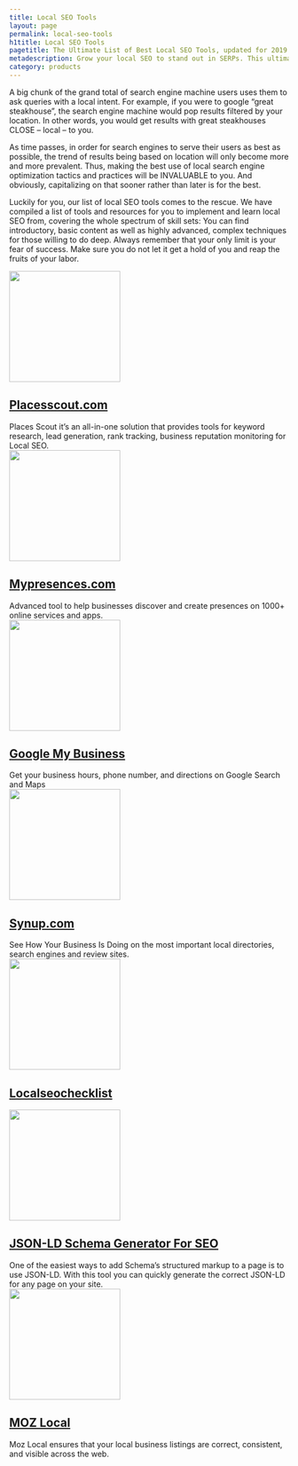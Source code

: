```yaml
---
title: Local SEO Tools
layout: page
permalink: local-seo-tools
h1title: Local SEO Tools
pagetitle: The Ultimate List of Best Local SEO Tools, updated for 2019
metadescription: Grow your local SEO to stand out in SERPs. This ultimate list of excellent local SEO tools can help local business owners to improve rankings.
category: products
---
```

A big chunk of the grand total of search engine machine users uses them to ask queries with a local intent. For example, if you were to google “great steakhouse”, the search engine machine would pop results filtered by your location. In other words, you would get results with great steakhouses CLOSE – local – to you.

As time passes, in order for search engines to serve their users as best as possible, the trend of results being based on location will only become more and more prevalent. Thus, making the best use of local search engine optimization tactics and practices will be INVALUABLE to you. And obviously, capitalizing on that sooner rather than later is for the best.

Luckily for you, our list of local SEO tools comes to the rescue. We have compiled a list of tools and resources for you to implement and learn local SEO from, covering the whole spectrum of skill sets: You can find introductory, basic content as well as highly advanced, complex techniques for those willing to do deep. Always remember that your only limit is your fear of success. Make sure you do not let it get a hold of you and reap the fruits of your labor.

<article class="resource">
<div class="resource__thumb"><img class="attachment-post-thumbnail size-post-thumbnail wp-post-image" src="https://curatedseotools.com/wp-content/uploads/2017/01/placesscout-com-200x200.png" alt="" width="200" height="200" /></div>
<div class="resource__info">
<h2 class="h2 category-title"><a href="https://www.placesscout.com/?ref=curatedseotools.com" target="_blank class=">Placesscout.com</a></h2>
Places Scout it’s an all-in-one solution that provides tools for keyword research, lead generation, rank tracking, business reputation monitoring for Local SEO.

</div>
</article><article class="resource">
<div class="resource__thumb"><img class="attachment-post-thumbnail size-post-thumbnail wp-post-image" src="https://curatedseotools.com/wp-content/uploads/2016/12/mypresences-com-200x200.png" alt="" width="200" height="200" /></div>
<div class="resource__info">
<h2 class="h2 category-title"><a href="https://www.mypresences.com/services/?ref=curatedseotools.com" target="_blank class=">Mypresences.com</a></h2>
Advanced tool to help businesses discover and create presences on 1000+ online services and apps.

</div>
</article><article class="resource">
<div class="resource__thumb"><img class="attachment-post-thumbnail size-post-thumbnail wp-post-image" src="https://curatedseotools.com/wp-content/uploads/2016/12/google-my-business-200x200.jpg" alt="" width="200" height="200" /></div>
<div class="resource__info">
<h2 class="h2 category-title"><a href="https://www.google.com/business/?ref=curatedseotools.com" target="_blank class=">Google My Business</a></h2>
Get your business hours, phone number, and directions on Google Search and Maps

</div>
</article><article class="resource">
<div class="resource__thumb"><img class="attachment-post-thumbnail size-post-thumbnail wp-post-image" src="https://curatedseotools.com/wp-content/uploads/2016/12/synup-com-200x200.png" alt="" width="200" height="200" /></div>
<div class="resource__info">
<h2 class="h2 category-title"><a href="https://synup.com/?ref=curatedseotools.com" target="_blank class=">Synup.com</a></h2>
See How Your Business Is Doing on the most important local directories, search engines and review sites.

</div>
</article><article class="resource">
<div class="resource__thumb"><img class="attachment-post-thumbnail size-post-thumbnail wp-post-image" src="https://curatedseotools.com/wp-content/uploads/2016/12/localseochecklist-200x200.png" alt="" width="200" height="200" /></div>
<div class="resource__info">
<h2 class="h2 category-title"><a href="http://localseochecklist.org/?ref=curatedseotools.com" target="_blank class=">Localseochecklist</a></h2>
</div>
</article><article class="resource">
<div class="resource__thumb"><img class="attachment-post-thumbnail size-post-thumbnail wp-post-image" src="https://curatedseotools.com/wp-content/uploads/2016/12/json-ld-schema-generator-for-seo-200x200.jpg" alt="" width="200" height="200" /></div>
<div class="resource__info">
<h2 class="h2 category-title"><a href="https://hallanalysis.com/json-ld-generator/?ref=curatedseotools.com" target="_blank class=">JSON-LD Schema Generator For SEO</a></h2>
One of the easiest ways to add Schema’s structured markup to a page is to use JSON-LD. With this tool you can quickly generate the correct JSON-LD for any page on your site.

</div>
</article><article class="resource">
<div class="resource__thumb"><img class="attachment-post-thumbnail size-post-thumbnail wp-post-image" src="https://curatedseotools.com/wp-content/uploads/2016/12/moz-local-200x200.jpg" alt="" width="200" height="200" /></div>
<div class="resource__info">
<h2 class="h2 category-title"><a href="https://moz.com/local?ref=curatedseotools.com" target="_blank class=">MOZ Local</a></h2>
Moz Local ensures that your local business listings are correct, consistent, and visible across the web.

</div>
</article>
